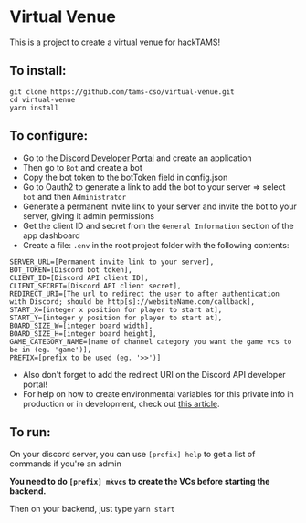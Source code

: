 # Virtual Venue

This is a project to create a virtual venue for hackTAMS!

## To install:

```
git clone https://github.com/tams-cso/virtual-venue.git
cd virtual-venue
yarn install
```

## To configure:

-   Go to the [Discord Developer Portal](https://discord.com/developers/applications) and create an application
-   Then go to `Bot` and create a bot
-   Copy the bot token to the botToken field in config.json
-   Go to Oauth2 to generate a link to add the bot to your server => select `bot` and then `Administrator`
-   Generate a permanent invite link to your server and invite the bot to your server, giving it admin permissions
-   Get the client ID and secret from the `General Information` section of the app dashboard
-   Create a file: `.env` in the root project folder with the following contents:

```env
SERVER_URL=[Permanent invite link to your server],
BOT_TOKEN=[Discord bot token],
CLIENT_ID=[Discord API client ID],
CLIENT_SECRET=[Discord API client secret],
REDIRECT_URI=[The url to redirect the user to after authentication with Discord; should be http[s]://websiteName.com/callback],
START_X=[integer x position for player to start at],
START_Y=[integer y position for player to start at],
BOARD_SIZE_W=[integer board width],
BOARD_SIZE_H=[integer board height],
GAME_CATEGORY_NAME=[name of channel category you want the game vcs to be in (eg. 'game')],
PREFIX=[prefix to be used (eg. '>>')]
```

- Also don't forget to add the redirect URI on the Discord API developer portal!
- For help on how to create environmental variables for this private info in production or in development, check out [this article](https://medium.com/better-programming/how-to-hide-your-api-keys-c2b952bc07e6).

## To run:

On your discord server, you can use `[prefix] help` to get a list of commands if you're an admin

**You need to do `[prefix] mkvcs` to create the VCs before starting the backend.**

Then on your backend, just type `yarn start`
